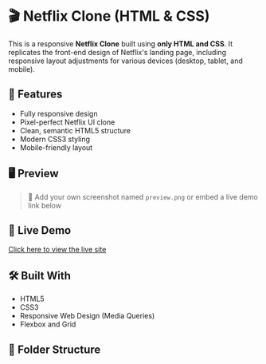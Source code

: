 # 🎬 Netflix Clone (HTML & CSS)

This is a responsive **Netflix Clone** built using **only HTML and CSS**. It replicates the front-end design of Netflix's landing page, including responsive layout adjustments for various devices (desktop, tablet, and mobile).

## 🔧 Features

- Fully responsive design
- Pixel-perfect Netflix UI clone
- Clean, semantic HTML5 structure
- Modern CSS3 styling
- Mobile-friendly layout

## 🖥️ Preview



> 📌 Add your own screenshot named `preview.png` or embed a live demo link below

## 🔗 Live Demo

[Click here to view the live site](https://your-demo-link.com)

## 🛠️ Built With

- HTML5
- CSS3
- Responsive Web Design (Media Queries)
- Flexbox and Grid

## 📁 Folder Structure

